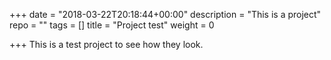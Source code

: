 +++
date = "2018-03-22T20:18:44+00:00"
description = "This is a project"
repo = ""
tags = []
title = "Project test"
weight = 0

+++
This is a test project to see how they look.